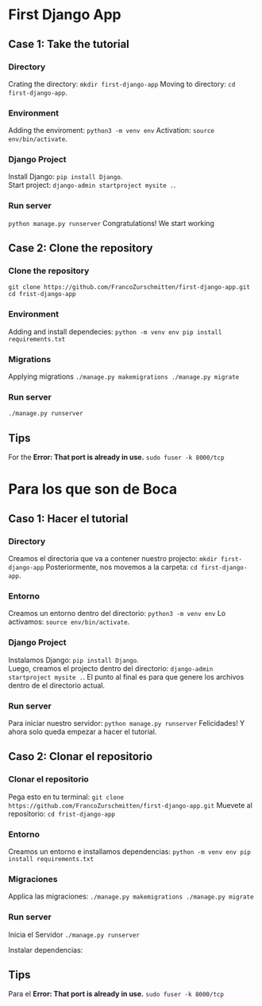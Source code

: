 # First Django App

## Case 1: Take the tutorial 

### Directory
Crating the directory:
`mkdir first-django-app`
Moving to directory:
`cd first-django-app`.

### Environment 
Adding the enviroment:
`python3 -m venv env`
Activation:
`source env/bin/activate`.

### Django Project
Install Django:
`pip install Django`.\
Start project:
`django-admin startproject mysite .`. 

### Run server
`python manage.py runserver`
Congratulations! We start working

## Case 2: Clone the repository

### Clone the repository
`git clone https://github.com/FrancoZurschmitten/first-django-app.git`
`cd frist-django-app`

### Environment
Adding and install dependecies:
`
python -m venv env
pip install requirements.txt
`

### Migrations
Applying migrations
`
./manage.py makemigrations
./manage.py migrate 
`

### Run server
`./manage.py runserver`

## Tips
For the **Error: That port is already in use.**
`
sudo fuser -k 8000/tcp
`

# Para los que son de Boca

## Caso 1: Hacer el tutorial

### Directory
Creamos el directoria que va a contener nuestro projecto:
`mkdir first-django-app`
Posteriormente, nos movemos a la carpeta:
`cd first-django-app`.

### Entorno
Creamos un entorno dentro del directorio:
`python3 -m venv env`
Lo activamos:
`source env/bin/activate`.

### Django Project
Instalamos Django:
`pip install Django`.\
Luego, creamos el projecto dentro del directorio:
`django-admin startproject mysite .`. 
El punto al final es para que genere los archivos dentro de el directorio actual.

### Run server
Para iniciar nuestro servidor:
`python manage.py runserver`
Felicidades! Y ahora solo queda empezar a hacer el tutorial.

## Caso 2: Clonar el repositorio

### Clonar el repositorio
Pega esto en tu terminal:
`git clone https://github.com/FrancoZurschmitten/first-django-app.git`
Muevete al repositorio:
`cd frist-django-app`

### Entorno
Creamos un entorno e installamos dependencias:
`
python -m venv env
pip install requirements.txt
`

### Migraciones
Applica las migraciones:
`
./manage.py makemigrations
./manage.py migrate 
`

### Run server
Inicia el Servidor
`./manage.py runserver`

Instalar dependencias:


## Tips
Para el **Error: That port is already in use.**
`
sudo fuser -k 8000/tcp
`